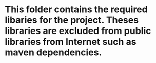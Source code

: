 # This folder contains the required libaries for the project. Theses libraries are excluded from public libraries from Internet such as maven dependencies.

